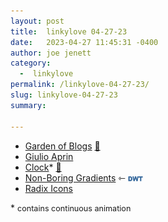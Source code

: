 ```yaml
---
layout: post
title:  linkylove 04-27-23
date:   2023-04-27 11:45:31 -0400
author: joe jenett
category:
  -  linkylove
permalink: /linkylove-04-27-23/
slug: linkylove-04-27-23
summary: 

---
```

<ul class="linkylove">
	<li><a title="Garden of Blogs" href="https://bloggy.garden/">Garden of Blogs</a> <a href="https://pinboard.in/u:philapple">📌</a></li>
	<li><a title="Wild Man Life" href="https://wildmanlife.com/">Giulio Aprin</a></li>
	<li><a title="Clock - contains continuous animation" href="https://oimo.io/works/clock/">Clock</a>* <a href="https://pinboard.in/u:zero1infinity">📌</a></li>
	<li><a title="Non-Boring Gradients - A non linear CSS gradient generator" href="https://non-boring-gradients.netlify.app/">Non-Boring Gradients</a> ⇽ <a href="https://dwt-archives.joejenett.com/it-makes-unique-and-beautiful-gradients/" title="originally shared at the dailywebthing linkport"><img src="/images/dwtvia.png" alt="" width="24"></a></li>
	<li><a title="Radix Icons" href="https://icons.radix-ui.com/">Radix Icons</a></li>
</ul>
<p>* <span style="font-size:.9em;">contains continuous animation</span></p>
<a style="display:none;" href="https://brid.gy/publish/mastodon"><small>(cross-posted to mastodon)</small></a>